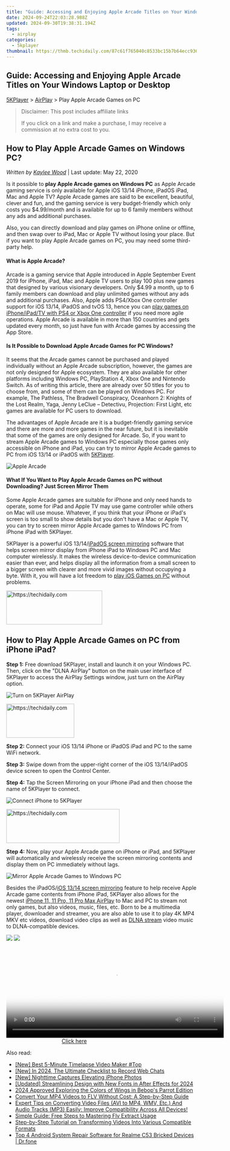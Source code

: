 ```yaml
---
title: "Guide: Accessing and Enjoying Apple Arcade Titles on Your Windows Laptop or Desktop"
date: 2024-09-24T22:03:28.988Z
updated: 2024-09-30T19:38:31.194Z
tags:
  - airplay
categories:
  - 5kplayer
thumbnail: https://thmb.techidaily.com/87c61f765040c8533bc15b7b64ecc936c1a1ca311366f831bc1f4f0913b3fbac.jpg
---
```


## Guide: Accessing and Enjoying Apple Arcade Titles on Your Windows Laptop or Desktop

[5KPlayer](https://tools.techidaily.com/5kplayer/products/) \> [AirPlay](https://tools.techidaily.com/5kplayer/airplay/) \> Play Apple Arcade Games on PC

>  Disclaimer: This post includes affiliate links
>
>  If you click on a link and make a purchase, I may receive a commission at no extra cost to you.
>

## How to Play Apple Arcade Games on Windows PC?

 _Written by [Kaylee Wood](https://www.quora.com/profile/Amanda-Hu-21)_ | Last update: May 22, 2020

Is it possible to **play Apple Arcade games on Windows PC** as Apple Arcade gaming service is only available for Apple iOS 13/14 iPhone, iPadOS iPad, Mac and Apple TV? Apple Arcade games are said to be excellent, beautiful, clever and fun, and the gaming service is very budget-friendly which only costs you $4.99/month and is available for up to 6 family members without any ads and additional purchases.

Also, you can directly download and play games on iPhone online or offline, and then swap over to iPad, Mac or Apple TV without losing your place. But if you want to play Apple Arcade games on PC, you may need some third-party help.

#### **What is Apple Arcade?**

Arcade is a gaming service that Apple introduced in Apple September Event 2019 for iPhone, iPad, Mac and Apple TV users to play 100 plus new games that designed by various visionary developers. Only $4.99 a month, up to 6 family members can download and play unlimited games without any ads and additional purchases. Also, Apple adds PS4/Xbox One controller support for iOS 13/14, iPadOS and tvOS 13, hence you can [play games on iPhone/iPad/TV with PS4 or Xbox One controller](https://tools.techidaily.com/5kplayer/airplay/) if you need more agile operations. Apple Arcade is available in more than 150 countries and gets updated every month, so just have fun with Arcade games by accessing the App Store.

#### **Is It Possible to Download Apple Arcade Games for PC Windows?**

It seems that the Arcade games cannot be purchased and played individually without an Apple Arcade subscription, however, the games are not only designed for Apple ecosystem. They are also available for other platforms including Windows PC, PlayStation 4, Xbox One and Nintendo Switch. As of writing this article, there are already over 50 titles for you to choose from, and some of them can be played on Windows PC. For example, The Pathless, The Bradwell Conspiracy, Oceanhorn 2: Knights of the Lost Realm, Yaga, Jenny LeClue – Detectivu, Projection: First Light, etc games are available for PC users to download.

The advantages of Apple Arcade are it is a budget-friendly gaming service and there are more and more games in the near future, but it is inevitable that some of the games are only designed for Arcade. So, if you want to stream Apple Arcade games to Windows PC especially those games only accessible on iPhone and iPad, you can try to mirror Apple Arcade games to PC from iOS 13/14 or iPadOS with [5KPlayer](https://tools.techidaily.com/5kplayer/products/).

![Apple Arcade](https://www.5kplayer.com/airplay/img/apple-arcade.jpg) 

#### **What If You Want to Play Apple Arcade Games on PC without Downloading? Just Screen Mirror Them**

Some Apple Arcade games are suitable for iPhone and only need hands to operate, some for iPad and Apple TV may use game controller while others on Mac will use mouse. Whatever, if you think that your iPhone or iPad's screen is too small to show details but you don't have a Mac or Apple TV, you can try to screen mirror Apple Arcade games to Windows PC from iPhone iPad with 5KPlayer.

5KPlayer is a powerful iOS 13/14/[iPadOS screen mirroring](https://tools.techidaily.com/5kplayer/airplay/) software that helps screen mirror display from iPhone iPad to Windows PC and Mac computer wirelessly. It makes the wireless device-to-device communication easier than ever, and helps display all the information from a small screen to a bigger screen with clearer and more vivid images without occupying a byte. With it, you will have a lot freedom to [play iOS Games on PC](https://tools.techidaily.com/5kplayer/airplay/) without problems.

<!-- affiliate ads begin -->
<a href="https://25home.pxf.io/c/5597632/2148641/16836" target="_top" id="2148641">
  <img src="//a.impactradius-go.com/display-ad/16836-2148641" border="0" alt="https://techidaily.com" width="254" height="90"/>
</a>
<img height="0" width="0" src="https://25home.pxf.io/i/5597632/2148641/16836" style="position:absolute;visibility:hidden;" border="0" />
<!-- affiliate ads end -->

## How to Play Apple Arcade Games on PC from iPhone iPad?

 **Step 1:** Free download 5KPlayer, install and launch it on your Windows PC. Then, click on the "DLNA AirPlay" button on the main user interface of 5KPlayer to access the AirPlay Settings window, just turn on the AirPlay option.

![Turn on 5KPlayer AirPlay](https://www.5kplayer.com/airplay/img/turn-on-airplay-5kplayer.jpg) 

<!-- affiliate ads begin -->
<a href="https://aligracehair.sjv.io/c/5597632/2135397/19272" target="_top" id="2135397">
  <img src="//a.impactradius-go.com/display-ad/19272-2135397" border="0" alt="https://techidaily.com" width="180" height="90"/>
</a>
<img height="0" width="0" src="https://aligracehair.sjv.io/i/5597632/2135397/19272" style="position:absolute;visibility:hidden;" border="0" />
<!-- affiliate ads end -->

**Step 2:** Connect your iOS 13/14 iPhone or iPadOS iPad and PC to the same WiFi network.

**Step 3:** Swipe down from the upper-right corner of the iOS 13/14/iPadOS device screen to open the Control Center.

**Step 4:** Tap the Screen Mirroring on your iPhone iPad and then choose the name of 5KPlayer to connect.

![Connect iPhone to 5KPlayer](https://www.5kplayer.com/airplay/img/iphone-screen-mirroring.jpg) 

<!-- affiliate ads begin -->
<a href="https://aligracehair.sjv.io/c/5597632/2135370/19272" target="_top" id="2135370">
  <img src="//a.impactradius-go.com/display-ad/19272-2135370" border="0" alt="https://techidaily.com" width="300" height="90"/>
</a>
<img height="0" width="0" src="https://aligracehair.sjv.io/i/5597632/2135370/19272" style="position:absolute;visibility:hidden;" border="0" />
<!-- affiliate ads end -->

**Step 4:** Now, play your Apple Arcade game on iPhone or iPad, and 5KPlayer will automatically and wirelessly receive the screen mirroring contents and display them on PC immediately without lags.

![Mirror Apple Arcade Games to Windows PC](https://www.5kplayer.com/airplay/img/play-ios-game-on-pc.jpg) 

Besides the iPadOS/[iOS 13/14 screen mirroring](https://tools.techidaily.com/5kplayer/airplay/) feature to help receive Apple Arcade game contents from iPhone iPad, 5KPlayer also allows for the newest [iPhone 11, 11 Pro, 11 Pro Max AirPlay](https://tools.techidaily.com/5kplayer/airplay/) to Mac and PC to stream not only games, but also videos, music, files, etc. Born to be a multimedia player, downloader and streamer, you are also able to use it to play 4K MP4 MKV etc videos, download video clips as well as [DLNA stream](https://tools.techidaily.com/5kplayer/dlna/) video music to DLNA-compatible devices.

[![](https://www.5kplayer.com/airplay/../button/freedownwhitewin.png)](https://tools.techidaily.com/5kplayer/products/) [![](https://www.5kplayer.com/airplay/../button/freedownbackmac.png)](https://tools.techidaily.com/5kplayer/products/)

<!-- affiliate ads begin -->
<span id="1983472">
					<video width="576" height="240" style="cursor:pointer"
           poster="//a.impactradius-go.com/display-clicktoplayimage/1983472.png"
           onclick="if(!this.playClicked){this.play();this.setAttribute('controls',true);this.playClicked=true;}">
	   <source src="//a.impactradius-go.com/display-ad/22993-1983472">
	   <img src="//a.impactradius-go.com/display-clicktoplayimage/1983472.png" style="border: none; height: 100%; width: 100%; object-fit: contain">
	</video>
	<div style="width:360px;text-align:center"><a href="javascript:window.open(decodeURIComponent('https%3A%2F%2Fhomestyler.sjv.io%2Fc%2F5597632%2F1983472%2F22993'), '_blank');void(0);">Click here</a></div>
</span>
<img height="0" width="0" src="https://imp.pxf.io/i/5597632/1983472/22993" style="position:absolute;visibility:hidden;" border="0" />
<!-- affiliate ads end -->

<ins class="adsbygoogle"
     style="display:block"
     data-ad-format="autorelaxed"
     data-ad-client="ca-pub-7571918770474297"
     data-ad-slot="1223367746"></ins>

<ins class="adsbygoogle"
     style="display:block"
     data-ad-client="ca-pub-7571918770474297"
     data-ad-slot="8358498916"
     data-ad-format="auto"
     data-full-width-responsive="true"></ins>

<span class="atpl-alsoreadstyle">Also read:</span>
<div><ul>
<li><a href="https://digital-screen-recording.techidaily.com/new-best-5-minute-timelapse-video-maker-top/"><u>[New] Best 5-Minute Timelapse Video Maker #Top</u></a></li>
<li><a href="https://digital-screen-recording.techidaily.com/new-in-2024-the-ultimate-checklist-to-record-web-chats/"><u>[New] In 2024, The Ultimate Checklist to Record Web Chats</u></a></li>
<li><a href="https://extra-support.techidaily.com/new-nighttime-captures-elevating-iphone-photos/"><u>[New] Nighttime Captures Elevating iPhone Photos</u></a></li>
<li><a href="https://fox-glue.techidaily.com/updated-streamlining-design-with-new-fonts-in-after-effects-for-2024/"><u>[Updated] Streamlining Design with New Fonts in After Effects for 2024</u></a></li>
<li><a href="https://fox-links.techidaily.com/2024-approved-exploring-the-colors-of-wings-in-bebops-parrot-edition/"><u>2024 Approved Exploring the Colors of Wings in Bebop's Parrot Edition</u></a></li>
<li><a href="https://media-tips.techidaily.com/convert-your-mp4-videos-to-flv-without-cost-a-step-by-step-guide/"><u>Convert Your MP4 Videos to FLV Without Cost: A Step-by-Step Guide</u></a></li>
<li><a href="https://media-tips.techidaily.com/1723620234977-expert-tips-on-converting-video-files-avi-to-mp4-wmv-etc-and-audio-tracks-mp3-easily-improve-compatibility-across-all-devices/"><u>Expert Tips on Converting Video Files (AVI to MP4, WMV, Etc.) And Audio Tracks (MP3) Easily: Improve Compatibility Across All Devices!</u></a></li>
<li><a href="https://media-tips.techidaily.com/simple-guide-free-steps-to-mastering-flv-extract-usage/"><u>Simple Guide: Free Steps to Mastering Flv Extract Usage</u></a></li>
<li><a href="https://media-tips.techidaily.com/step-by-step-tutorial-on-transforming-videos-into-various-compatible-formats/"><u>Step-by-Step Tutorial on Transforming Videos Into Various Compatible Formats</u></a></li>
<li><a href="https://howto.techidaily.com/top-4-android-system-repair-software-for-realme-c53-bricked-devices-drfone-by-drfone-fix-android-problems-fix-android-problems/"><u>Top 4 Android System Repair Software for Realme C53 Bricked Devices | Dr.fone</u></a></li>
</ul></div>

